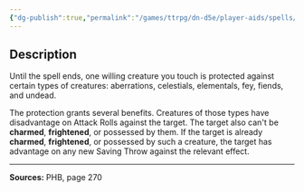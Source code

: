 ```yaml
---
{"dg-publish":true,"permalink":"/games/ttrpg/dn-d5e/player-aids/spells/level-1/protection-from-evil-and-good/","tags":["TTRPG/DND/5e","verbal","somatic","material","concentration"]}
---
```



## Description
Until the spell ends, one willing creature you touch is protected against certain types of creatures: aberrations, celestials, elementals, fey, fiends, and undead.

The protection grants several benefits.
Creatures of those types have disadvantage on Attack Rolls against the target.
The target also can't be **charmed**, **frightened**, or possessed by them.
If the target is already **charmed**, **frightened**, or possessed by such a creature, the target has advantage on any new Saving Throw against the relevant effect.

---

**Sources:** PHB, page 270
